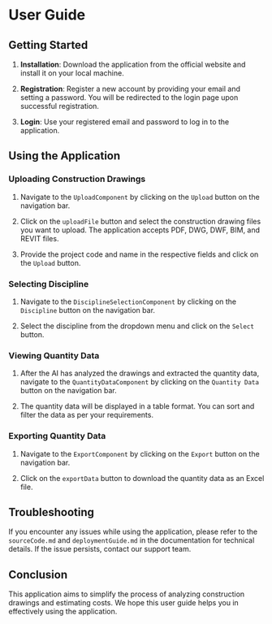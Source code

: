 # User Guide

## Getting Started

1. **Installation**: Download the application from the official website and install it on your local machine.

2. **Registration**: Register a new account by providing your email and setting a password. You will be redirected to the login page upon successful registration.

3. **Login**: Use your registered email and password to log in to the application.

## Using the Application

### Uploading Construction Drawings

1. Navigate to the `UploadComponent` by clicking on the `Upload` button on the navigation bar.

2. Click on the `uploadFile` button and select the construction drawing files you want to upload. The application accepts PDF, DWG, DWF, BIM, and REVIT files.

3. Provide the project code and name in the respective fields and click on the `Upload` button.

### Selecting Discipline

1. Navigate to the `DisciplineSelectionComponent` by clicking on the `Discipline` button on the navigation bar.

2. Select the discipline from the dropdown menu and click on the `Select` button.

### Viewing Quantity Data

1. After the AI has analyzed the drawings and extracted the quantity data, navigate to the `QuantityDataComponent` by clicking on the `Quantity Data` button on the navigation bar.

2. The quantity data will be displayed in a table format. You can sort and filter the data as per your requirements.

### Exporting Quantity Data

1. Navigate to the `ExportComponent` by clicking on the `Export` button on the navigation bar.

2. Click on the `exportData` button to download the quantity data as an Excel file.

## Troubleshooting

If you encounter any issues while using the application, please refer to the `sourceCode.md` and `deploymentGuide.md` in the documentation for technical details. If the issue persists, contact our support team.

## Conclusion

This application aims to simplify the process of analyzing construction drawings and estimating costs. We hope this user guide helps you in effectively using the application.